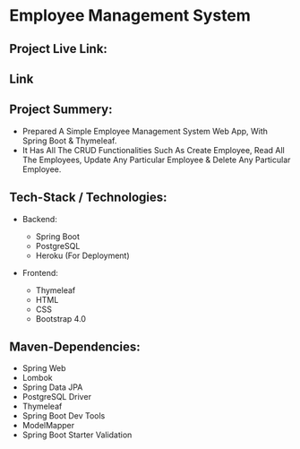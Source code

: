 # Employee Management System

<h2>Project Live Link:</h2>
<h2>Link</h2>

<h2>Project Summery:</h2>

- Prepared A Simple Employee Management System Web App, With Spring Boot & Thymeleaf.
- It Has All The CRUD Functionalities Such As Create Employee, Read All The Employees, Update Any Particular Employee & Delete Any Particular Employee.


<h2>Tech-Stack / Technologies:</h2>

- Backend:
  - Spring Boot
  - PostgreSQL
  - Heroku (For Deployment)
  
- Frontend:
  - Thymeleaf
  - HTML
  - CSS
  - Bootstrap 4.0 

<h2>Maven-Dependencies:</h2>

- Spring Web
- Lombok
- Spring Data JPA
- PostgreSQL Driver
- Thymeleaf
- Spring Boot Dev Tools
- ModelMapper
- Spring Boot Starter Validation
